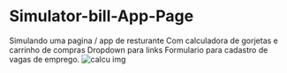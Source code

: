 # Simulator-bill-App-Page
Simulando uma pagina / app de resturante 
Com calculadora de gorjetas e carrinho de compras
Dropdown para links
Formulario para cadastro de vagas de emprego.
![calcu img](https://user-images.githubusercontent.com/74563207/153113730-ed5ed12f-607c-4ec4-91af-b8876d7d2d10.jpg)
